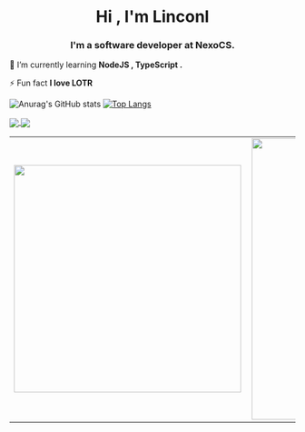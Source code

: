 <h1 align="center">Hi , I'm Linconl</h1>
<h3 align="center">I'm a software developer at NexoCS.</h3>

🌱 I’m currently learning **NodeJS , TypeScript .**

⚡ Fun fact **I love LOTR**

![Anurag's GitHub stats](https://github-readme-stats.vercel.app/api?username=linconlrufino&show_icons=true&theme=ocean_dark)
[![Top Langs](https://github-readme-stats.vercel.app/api/top-langs/?username=linconlrufino&show_icons=true&theme=ocean_dark)](https://github.com/linconlrufino/github-readme-stats)


<a href="https://github.com/linconlrufino/linconlrufino">
  <img align="center" src="https://github-readme-stats.vercel.app/api/pin/?username=linconlrufino&repo=linconlrufino" />
</a>
<a href="https://github.com/linconlrufino/linconlrufino">
  <img align="center" src="https://github-readme-stats.vercel.app/api/pin/?username=linconlrufino&repo=linconlrufino" />
</a>

<center>
  <table>
    <tr>
        <td><img width="400px" align="left" src="https://github-readme-stats.vercel.app/api/top-langs/?username=linconlrufino&hide=html,css,hack,ejs&layout=compact&show_icons=true&theme=dracula" /></td>
        <td><img width="495px" align="left" src="https://github-readme-stats.vercel.app/api?username=linconlrufino&hide=contribs&show_icons=true&theme=dracula" /></td>
    </tr>   
  </table>
</center>  

